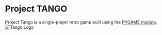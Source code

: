 # Project TANGO

Project Tango is a single-player retro game built using the [PYGAME module](https://www.pygame.org).
![Tango Logo](https://github.com/sohan1998/project-TANGO/blob/master/project-Tango.jpeg "PROJECT TANGO")
